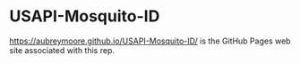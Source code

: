 # USAPI-Mosquito-ID

https://aubreymoore.github.io/USAPI-Mosquito-ID/ is the GitHub Pages web site associated with this rep.
